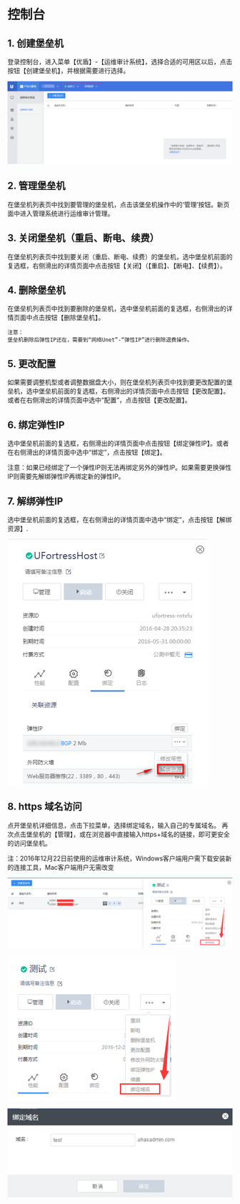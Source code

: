 

# 控制台

## 1\. 创建堡垒机

登录控制台，进入菜单【优盾】-【运维审计系统】，选择合适的可用区以后，点击按钮【创建堡垒机】，并根据需要进行选择。

![](/images/region.png)

## 2\. 管理堡垒机

在堡垒机列表页中找到要管理的堡垒机，点击该堡垒机操作中的‘管理’按钮。新页面中进入管理系统进行运维审计管理。

## 3\. 关闭堡垒机（重启、断电、续费）

在堡垒机列表页中找到要关闭（重启、断电、续费）的堡垒机，选中堡垒机前面的复选框，右侧滑出的详情页面中点击按钮【关闭】（【重启】、【断电】、【续费】）。

## 4\. 删除堡垒机

在堡垒机列表页中找到要删除的堡垒机，选中堡垒机前面的复选框，右侧滑出的详情页面中点击按钮【删除堡垒机】。

    注意：
    堡垒机删除后弹性IP还在，需要到“网络Unet”-“弹性IP”进行删除退费操作。

## 5\. 更改配置

如果需要调整机型或者调整数据盘大小，则在堡垒机列表页中找到要更改配置的堡垒机，选中堡垒机前面的复选框，右侧滑出的详情页面中点击按钮【更改配置】。或者在右侧滑出的详情页面中选中“配置”，点击按钮【更改配置】。

## 6\. 绑定弹性IP

选中堡垒机前面的复选框，右侧滑出的详情页面中点击按钮【绑定弹性IP】。或者在右侧滑出的详情页面中选中“绑定”，点击按钮【绑定】。

注意：如果已经绑定了一个弹性IP则无法再绑定另外的弹性IP。如果需要更换弹性IP则需要先解绑弹性IP再绑定新的弹性IP。

## 7\. 解绑弹性IP

选中堡垒机前面的复选框，在右侧滑出的详情页面中选中“绑定”，点击按钮【解绑资源】.

![](/images/release.png)

## 8\. https 域名访问

点开堡垒机详细信息，点击下拉菜单，选择绑定域名，输入自己的专属域名。
再次点击堡垒机的【管理】，或在浏览器中直接输入https+域名的链接，即可更安全的访问堡垒机。

<wrap
em>注：2016年12月22日前使用的运维审计系统，Windows客户端用户需下载安装新的连接工具，Mac客户端用户无需改变</wrap>

![](/images/opintro/绑定域名.png)

![](/images/opintro/绑定域名2.png)

![](/images/opintro/绑定域名3.png)
